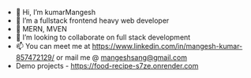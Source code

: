 - 👋 Hi, I’m kumarMangesh
- 👀 I’m a fullstack frontend heavy web developer
- 🌱 MERN, MVEN
- 💞️ I’m looking to collaborate on full stack development
- 📫 You can meet me at https://www.linkedin.com/in/mangesh-kumar-857472129/ or mail me @ mangeshsang@gmail.com
- Demo projects - https://food-recipe-s7ze.onrender.com

<!---
kumarMangesh/kumarMangesh is a ✨ special ✨ repository because its `README.md` (this file) appears on your GitHub profile.
You can click the Preview link to take a look at your changes.
--->
